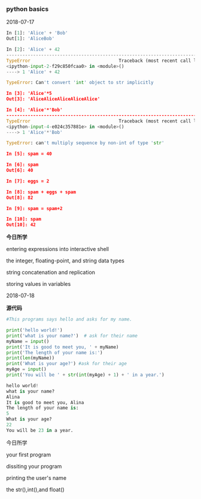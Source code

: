 ### python basics

2018-07-17

```python
In [1]: 'Alice' + 'Bob'
Out[1]: 'AliceBob'

In [2]: 'Alice' + 42
---------------------------------------------------------------------------
TypeError                                 Traceback (most recent call last)
<ipython-input-2-f29c850fcaa0> in <module>()
----> 1 'Alice' + 42

TypeError: Can't convert 'int' object to str implicitly

In [3]: 'Alice'*5
Out[3]: 'AliceAliceAliceAliceAlice'

In [4]: 'Alice'*'Bob'
---------------------------------------------------------------------------
TypeError                                 Traceback (most recent call last)
<ipython-input-4-e024c357881e> in <module>()
----> 1 'Alice'*'Bob'

TypeError: can't multiply sequence by non-int of type 'str'

In [5]: spam = 40

In [6]: spam
Out[6]: 40

In [7]: eggs = 2

In [8]: spam + eggs + spam
Out[8]: 82

In [9]: spam = spam+2

In [10]: spam
Out[10]: 42

```

**今日所学**

entering expressions into interactive shell

the integer, floating-point, and string data types

string concatenation and replication

storing values in variables



2018-07-18

**源代码**

```python
#This programs says hello and asks for my name.

print('hello world!')
print('what is your name?')  # ask for their name
myName = input()
print('It is good to meet you, ' + myName)
print('The length of your name is:')
print(len(myName))
print('What is your age?') #ask for their age
myAge = input()
print('You will be ' + str(int(myAge) + 1) + ' in a year.')

hello world!
what is your name?
Alina
It is good to meet you, Alina
The length of your name is:
5
What is your age?
22
You will be 23 in a year.

```

今日所学

your first program

dissiting your program

printing the user's name

the str(),int(),and float()

